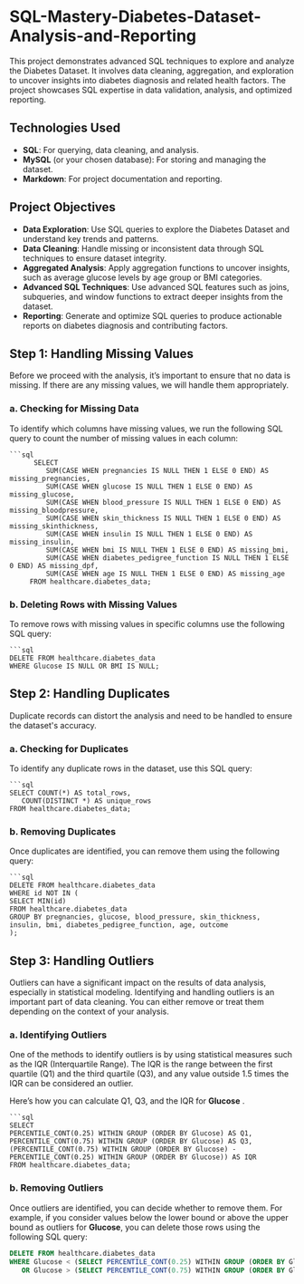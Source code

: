 # SQL-Mastery-Diabetes-Dataset-Analysis-and-Reporting
This project demonstrates advanced SQL techniques to explore and analyze the Diabetes Dataset. It involves data cleaning, aggregation, and exploration to uncover insights into diabetes diagnosis and related health factors. The project showcases SQL expertise in data validation, analysis, and optimized reporting.

## Technologies Used
- **SQL**: For querying, data cleaning, and analysis.
- **MySQL** (or your chosen database): For storing and managing the dataset.
- **Markdown**: For project documentation and reporting.

## Project Objectives
- **Data Exploration**: Use SQL queries to explore the Diabetes Dataset and understand key trends and patterns.
- **Data Cleaning**: Handle missing or inconsistent data through SQL techniques to ensure dataset integrity.
- **Aggregated Analysis**: Apply aggregation functions to uncover insights, such as average glucose levels by age group or BMI categories.
- **Advanced SQL Techniques**: Use advanced SQL features such as joins, subqueries, and window functions to extract deeper insights from the dataset.
- **Reporting**: Generate and optimize SQL queries to produce actionable reports on diabetes diagnosis and contributing factors.


## Step 1: Handling Missing Values

Before we proceed with the analysis, it’s important to ensure that no data is missing. If there are any missing values, we will handle them appropriately.

### a. Checking for Missing Data

To identify which columns  have missing values, we  run the following SQL query to count the number of missing values in each column:

    ```sql
          SELECT 
             SUM(CASE WHEN pregnancies IS NULL THEN 1 ELSE 0 END) AS missing_pregnancies,
             SUM(CASE WHEN glucose IS NULL THEN 1 ELSE 0 END) AS missing_glucose,
             SUM(CASE WHEN blood_pressure IS NULL THEN 1 ELSE 0 END) AS missing_bloodpressure,
             SUM(CASE WHEN skin_thickness IS NULL THEN 1 ELSE 0 END) AS missing_skinthickness,
             SUM(CASE WHEN insulin IS NULL THEN 1 ELSE 0 END) AS missing_insulin,
             SUM(CASE WHEN bmi IS NULL THEN 1 ELSE 0 END) AS missing_bmi,
             SUM(CASE WHEN diabetes_pedigree_function IS NULL THEN 1 ELSE 0 END) AS missing_dpf,
             SUM(CASE WHEN age IS NULL THEN 1 ELSE 0 END) AS missing_age
         FROM healthcare.diabetes_data;

### b. Deleting Rows with Missing Values

To remove rows with missing values in specific columns  use the following SQL query:

    ```sql
    DELETE FROM healthcare.diabetes_data
    WHERE Glucose IS NULL OR BMI IS NULL;


## Step 2: Handling Duplicates

Duplicate records can distort the analysis and need to be handled to ensure the dataset's accuracy.

### a. Checking for Duplicates

To identify any duplicate rows in the dataset, use this SQL query:

    ```sql
    SELECT COUNT(*) AS total_rows, 
       COUNT(DISTINCT *) AS unique_rows
    FROM healthcare.diabetes_data;


### b. Removing Duplicates

Once duplicates are identified, you can remove them using the following query:

    ```sql
    DELETE FROM healthcare.diabetes_data
    WHERE id NOT IN (
    SELECT MIN(id)
    FROM healthcare.diabetes_data
    GROUP BY pregnancies, glucose, blood_pressure, skin_thickness, insulin, bmi, diabetes_pedigree_function, age, outcome
    );


## Step 3: Handling Outliers

Outliers can have a significant impact on the results of data analysis, especially in statistical modeling. Identifying and handling outliers is an important part of data cleaning. You can either remove or treat them depending on the context of your analysis.

### a. Identifying Outliers

One of the methods to identify outliers is by using statistical measures such as the IQR (Interquartile Range). The IQR is the range between the first quartile (Q1) and the third quartile (Q3), and any value outside 1.5 times the IQR can be considered an outlier.

Here’s how you can calculate Q1, Q3, and the IQR for **Glucose** .

    ```sql
    SELECT 
    PERCENTILE_CONT(0.25) WITHIN GROUP (ORDER BY Glucose) AS Q1,
    PERCENTILE_CONT(0.75) WITHIN GROUP (ORDER BY Glucose) AS Q3,
    (PERCENTILE_CONT(0.75) WITHIN GROUP (ORDER BY Glucose) - PERCENTILE_CONT(0.25) WITHIN GROUP (ORDER BY Glucose)) AS IQR
    FROM healthcare.diabetes_data;
 

### b. Removing Outliers

Once outliers are identified, you can decide whether to remove them. For example, if you consider values below the lower bound or above the upper bound as outliers for **Glucose**, you can delete those rows using the following SQL query:

```sql
DELETE FROM healthcare.diabetes_data
WHERE Glucose < (SELECT PERCENTILE_CONT(0.25) WITHIN GROUP (ORDER BY Glucose) - 1.5 * (PERCENTILE_CONT(0.75) WITHIN GROUP (ORDER BY Glucose) - PERCENTILE_CONT(0.25) WITHIN GROUP (ORDER BY Glucose)))
   OR Glucose > (SELECT PERCENTILE_CONT(0.75) WITHIN GROUP (ORDER BY Glucose) + 1.5 * (PERCENTILE_CONT(0.75) WITHIN GROUP (ORDER BY Glucose) - PERCENTILE_CONT(0.25) WITHIN GROUP (ORDER BY Glucose)));






